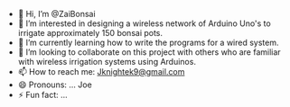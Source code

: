 - 👋 Hi, I’m @ZaiBonsai
- 👀 I’m interested in designing a wireless network of Arduino Uno's to irrigate approximately 150 bonsai pots.
- 🌱 I’m currently learning how to write the programs for a wired system.
- 💞️ I’m looking to collaborate on this project with others who are familiar with wireless irrigation systems using Arduinos.
- 📫 How to reach me: Jknightek9@gmail.com
- 😄 Pronouns: ... Joe
- ⚡ Fun fact: ...

<!---
ZaiBonsai/ZaiBonsai is a ✨ special ✨ repository because its `README.md` (this file) appears on your GitHub profile.
You can click the Preview link to take a look at your changes.
--->
